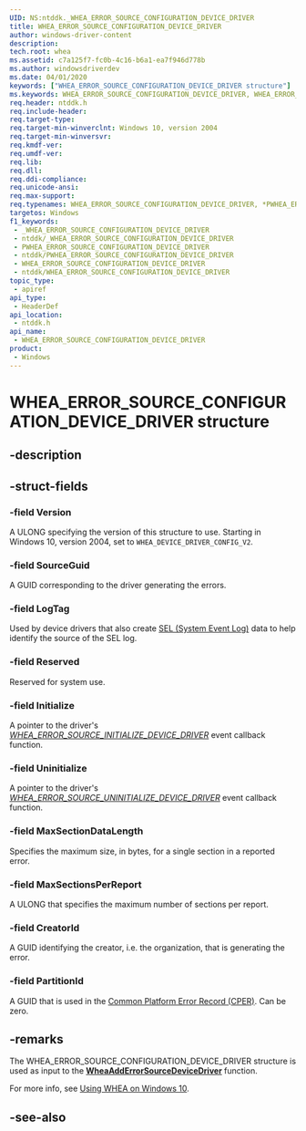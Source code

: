 ```yaml
---
UID: NS:ntddk._WHEA_ERROR_SOURCE_CONFIGURATION_DEVICE_DRIVER
title: WHEA_ERROR_SOURCE_CONFIGURATION_DEVICE_DRIVER
author: windows-driver-content
description: 
tech.root: whea
ms.assetid: c7a125f7-fc0b-4c16-b6a1-ea7f946d778b
ms.author: windowsdriverdev
ms.date: 04/01/2020
keywords: ["WHEA_ERROR_SOURCE_CONFIGURATION_DEVICE_DRIVER structure"]
ms.keywords: WHEA_ERROR_SOURCE_CONFIGURATION_DEVICE_DRIVER, WHEA_ERROR_SOURCE_CONFIGURATION_DEVICE_DRIVER, *PWHEA_ERROR_SOURCE_CONFIGURATION_DEVICE_DRIVER,
req.header: ntddk.h
req.include-header: 
req.target-type: 
req.target-min-winverclnt: Windows 10, version 2004
req.target-min-winversvr: 
req.kmdf-ver: 
req.umdf-ver: 
req.lib: 
req.dll: 
req.ddi-compliance: 
req.unicode-ansi: 
req.max-support: 
req.typenames: WHEA_ERROR_SOURCE_CONFIGURATION_DEVICE_DRIVER, *PWHEA_ERROR_SOURCE_CONFIGURATION_DEVICE_DRIVER
targetos: Windows
f1_keywords:
 - _WHEA_ERROR_SOURCE_CONFIGURATION_DEVICE_DRIVER
 - ntddk/_WHEA_ERROR_SOURCE_CONFIGURATION_DEVICE_DRIVER
 - PWHEA_ERROR_SOURCE_CONFIGURATION_DEVICE_DRIVER
 - ntddk/PWHEA_ERROR_SOURCE_CONFIGURATION_DEVICE_DRIVER
 - WHEA_ERROR_SOURCE_CONFIGURATION_DEVICE_DRIVER
 - ntddk/WHEA_ERROR_SOURCE_CONFIGURATION_DEVICE_DRIVER
topic_type:
 - apiref
api_type:
 - HeaderDef
api_location:
 - ntddk.h
api_name:
 - WHEA_ERROR_SOURCE_CONFIGURATION_DEVICE_DRIVER
product:
 - Windows
---
```


# WHEA_ERROR_SOURCE_CONFIGURATION_DEVICE_DRIVER structure


## -description

## -struct-fields

### -field Version

A ULONG specifying the version of this structure to use. Starting in Windows 10, version 2004, set to `WHEA_DEVICE_DRIVER_CONFIG_V2`.

### -field SourceGuid

A GUID corresponding to the driver generating the errors.

### -field LogTag

Used by device drivers that also create [SEL (System Event Log)](https://docs.microsoft.com/windows-hardware/drivers/whea/querying-the-system-event-log-for-hardware-error-events) data to help identify the source of the SEL log.

### -field Reserved

Reserved for system use.

### -field Initialize

A pointer to the driver's [*WHEA_ERROR_SOURCE_INITIALIZE_DEVICE_DRIVER*](nc-ntddk-_whea_error_source_initialize_device_driver.md) event callback function.

### -field Uninitialize

A pointer to the driver's [*WHEA_ERROR_SOURCE_UNINITIALIZE_DEVICE_DRIVER*](nc-ntddk-_whea_error_source_uninitialize_device_driver.md) event callback function.

### -field MaxSectionDataLength

Specifies the maximum size, in bytes, for a single section in a reported error.

### -field MaxSectionsPerReport

A ULONG that specifies the maximum number of sections per report.

### -field CreatorId

A GUID identifying the creator, i.e. the organization, that is generating the error.

### -field PartitionId

A GUID that is used in the [Common Platform Error Record (CPER)](https://docs.microsoft.com/windows-hardware/drivers/whea/error-records). Can be zero.

## -remarks

The WHEA_ERROR_SOURCE_CONFIGURATION_DEVICE_DRIVER structure is used as input to the [**WheaAddErrorSourceDeviceDriver**](nf-ntddk-wheaadderrorsourcedevicedriver.md) function.

For more info, see [Using WHEA on Windows 10](/windows-hardware/drivers/whea/using-whea-on-windows-10).

## -see-also

